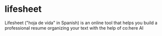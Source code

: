 # lifesheet
Lifesheet ("hoja de vida" in Spanish) is an online tool that helps you build a professional resume organizing your text with the help of co:here AI
